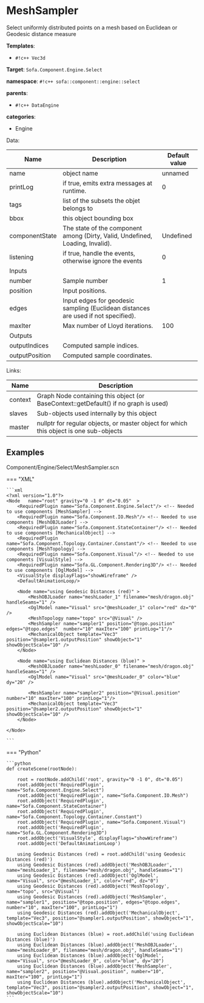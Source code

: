 # MeshSampler

Select uniformly distributed points on a mesh based on Euclidean or Geodesic distance measure


__Templates__:

- `#!c++ Vec3d`

__Target__: `Sofa.Component.Engine.Select`

__namespace__: `#!c++ sofa::component::engine::select`

__parents__: 

- `#!c++ DataEngine`

__categories__: 

- Engine

Data: 

<table>
<thead>
    <tr>
        <th>Name</th>
        <th>Description</th>
        <th>Default value</th>
    </tr>
</thead>
<tbody>
	<tr>
		<td>name</td>
		<td>
object name
</td>
		<td>unnamed</td>
	</tr>
	<tr>
		<td>printLog</td>
		<td>
if true, emits extra messages at runtime.
</td>
		<td>0</td>
	</tr>
	<tr>
		<td>tags</td>
		<td>
list of the subsets the objet belongs to
</td>
		<td></td>
	</tr>
	<tr>
		<td>bbox</td>
		<td>
this object bounding box
</td>
		<td></td>
	</tr>
	<tr>
		<td>componentState</td>
		<td>
The state of the component among (Dirty, Valid, Undefined, Loading, Invalid).
</td>
		<td>Undefined</td>
	</tr>
	<tr>
		<td>listening</td>
		<td>
if true, handle the events, otherwise ignore the events
</td>
		<td>0</td>
	</tr>
	<tr>
		<td colspan="3">Inputs</td>
	</tr>
	<tr>
		<td>number</td>
		<td>
Sample number
</td>
		<td>1</td>
	</tr>
	<tr>
		<td>position</td>
		<td>
Input positions.
</td>
		<td></td>
	</tr>
	<tr>
		<td>edges</td>
		<td>
Input edges for geodesic sampling (Euclidean distances are used if not specified).
</td>
		<td></td>
	</tr>
	<tr>
		<td>maxIter</td>
		<td>
Max number of Lloyd iterations.
</td>
		<td>100</td>
	</tr>
	<tr>
		<td colspan="3">Outputs</td>
	</tr>
	<tr>
		<td>outputIndices</td>
		<td>
Computed sample indices.
</td>
		<td></td>
	</tr>
	<tr>
		<td>outputPosition</td>
		<td>
Computed sample coordinates.
</td>
		<td></td>
	</tr>

</tbody>
</table>

Links: 

| Name | Description |
| ---- | ----------- |
|context|Graph Node containing this object (or BaseContext::getDefault() if no graph is used)|
|slaves|Sub-objects used internally by this object|
|master|nullptr for regular objects, or master object for which this object is one sub-objects|



## Examples

Component/Engine/Select/MeshSampler.scn

=== "XML"

    ```xml
    <?xml version="1.0"?>
    <Node 	name="root" gravity="0 -1 0" dt="0.05"  >
        <RequiredPlugin name="Sofa.Component.Engine.Select"/> <!-- Needed to use components [MeshSampler] -->
        <RequiredPlugin name="Sofa.Component.IO.Mesh"/> <!-- Needed to use components [MeshOBJLoader] -->
        <RequiredPlugin name="Sofa.Component.StateContainer"/> <!-- Needed to use components [MechanicalObject] -->
        <RequiredPlugin name="Sofa.Component.Topology.Container.Constant"/> <!-- Needed to use components [MeshTopology] -->
        <RequiredPlugin name="Sofa.Component.Visual"/> <!-- Needed to use components [VisualStyle] -->
        <RequiredPlugin name="Sofa.GL.Component.Rendering3D"/> <!-- Needed to use components [OglModel] -->
        <VisualStyle displayFlags="showWireframe" />
        <DefaultAnimationLoop/>
    
        <Node name="using Geodesic Distances (red)" >
            <MeshOBJLoader name="meshLoader_1" filename="mesh/dragon.obj" handleSeams="1" />
            <OglModel name="Visual" src="@meshLoader_1" color="red" dz="0" />
            <MeshTopology name="topo" src="@Visual" />
            <MeshSampler name="sampler1" position="@topo.position" edges="@topo.edges"  number="10" maxIter="100" printLog="1"/>
            <MechanicalObject template="Vec3" position="@sampler1.outputPosition" showObject="1" showObjectScale="10" />
        </Node>
    
        <Node name="using Euclidean Distances (blue)" >
            <MeshOBJLoader name="meshLoader_0" filename="mesh/dragon.obj" handleSeams="1" />
            <OglModel name="Visual" src="@meshLoader_0" color="blue" dy="20" />
    
            <MeshSampler name="sampler2" position="@Visual.position"  number="10" maxIter="100" printLog="1"/>
            <MechanicalObject template="Vec3" position="@sampler2.outputPosition" showObject="1" showObjectScale="10" />
        </Node>
    
    </Node>
    
    ```

=== "Python"

    ```python
    def createScene(rootNode):

        root = rootNode.addChild('root', gravity="0 -1 0", dt="0.05")
        root.addObject('RequiredPlugin', name="Sofa.Component.Engine.Select")
        root.addObject('RequiredPlugin', name="Sofa.Component.IO.Mesh")
        root.addObject('RequiredPlugin', name="Sofa.Component.StateContainer")
        root.addObject('RequiredPlugin', name="Sofa.Component.Topology.Container.Constant")
        root.addObject('RequiredPlugin', name="Sofa.Component.Visual")
        root.addObject('RequiredPlugin', name="Sofa.GL.Component.Rendering3D")
        root.addObject('VisualStyle', displayFlags="showWireframe")
        root.addObject('DefaultAnimationLoop')

        using Geodesic Distances (red) = root.addChild('using Geodesic Distances (red)')
        using Geodesic Distances (red).addObject('MeshOBJLoader', name="meshLoader_1", filename="mesh/dragon.obj", handleSeams="1")
        using Geodesic Distances (red).addObject('OglModel', name="Visual", src="@meshLoader_1", color="red", dz="0")
        using Geodesic Distances (red).addObject('MeshTopology', name="topo", src="@Visual")
        using Geodesic Distances (red).addObject('MeshSampler', name="sampler1", position="@topo.position", edges="@topo.edges", number="10", maxIter="100", printLog="1")
        using Geodesic Distances (red).addObject('MechanicalObject', template="Vec3", position="@sampler1.outputPosition", showObject="1", showObjectScale="10")

        using Euclidean Distances (blue) = root.addChild('using Euclidean Distances (blue)')
        using Euclidean Distances (blue).addObject('MeshOBJLoader', name="meshLoader_0", filename="mesh/dragon.obj", handleSeams="1")
        using Euclidean Distances (blue).addObject('OglModel', name="Visual", src="@meshLoader_0", color="blue", dy="20")
        using Euclidean Distances (blue).addObject('MeshSampler', name="sampler2", position="@Visual.position", number="10", maxIter="100", printLog="1")
        using Euclidean Distances (blue).addObject('MechanicalObject', template="Vec3", position="@sampler2.outputPosition", showObject="1", showObjectScale="10")
    ```

